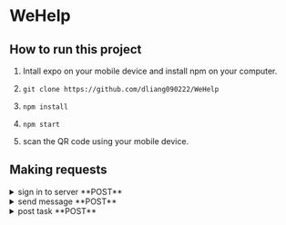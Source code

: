 # WeHelp

## How to run this project

1. Intall expo on your mobile device and install npm on your computer.

2. ``` shell
   git clone https://github.com/dliang090222/WeHelp
   ```
3. ``` shell
   npm install
   ```
4. ``` shell
   npm start
   ```
5. scan the QR code using your mobile device.

## Making requests
 <details>
  <summary>sign in to server **POST**</summary>
  
| body | return |
| ------------- | ------------- |
| func="signIn" | UID |
| email  | coins  |
|   | icon  |
|   | rating |
|   | UID |

</details>

 <details>
  <summary>send message **POST**</summary>

| body | return |
| ------------- | ------------- |
| func="sendMessage" |  success: boolean |
| message |   |
| senderUID  |  |
| receiverUID |   |

</details>

 <details>
  <summary>post task **POST**</summary>

| body | return |
| ------------- | ------------- |
| func="postTask" |  success: boolean |
| title |   |
| description  |  |
| UID |   |
| receiverUID |
| imageArray | |

</details>
